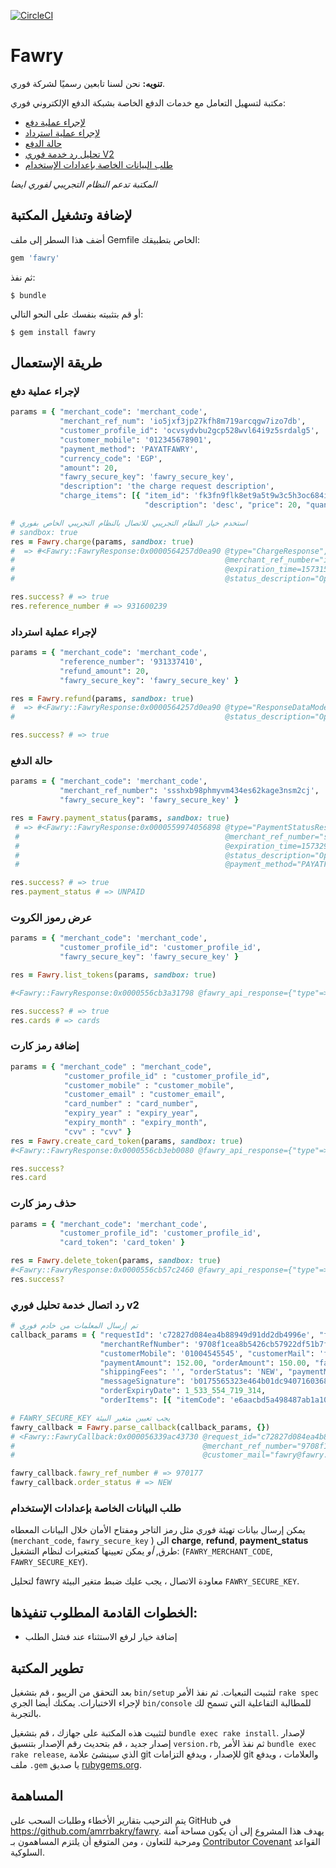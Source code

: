 [![CircleCI](https://circleci.com/gh/fawry-api/fawry.svg?style=svg)](https://circleci.com/gh/fawry-api/fawry)

# Fawry

**تنويه:** نحن لسنا تابعين رسميًا لشركة فوري.

مكتبة لتسهيل التعامل مع خدمات الدفع الخاصة بشبكة الدفع الإلكتروني فوري:

- [لإجراء عملية دفع](https://github.com/fawry-api/fawry#charge-customers)
- [لإجراء عملية استرداد](https://github.com/fawry-api/fawry#refund-customers)
- [حالة الدفع](https://github.com/fawry-api/fawry#get-payment-status)
- [تحليل رد خدمة فوري V2](https://github.com/fawry-api/fawry#parse-fawry-service-callback-v2)
- [طلب البيانات الخاصة بإعدادات الإستخدام](https://github.com/fawry-api/fawry#configuration-keys-as-environment-variables)

_المكتبة تدعم النظام التجريبي لفوري ايضا_

## لإضافة وتشغيل المكتبة

أضف هذا السطر إلى ملف Gemfile الخاص بتطبيقك:

```ruby
gem 'fawry'
```

ثم نفذ:

    $ bundle

أو قم بتثبيته بنفسك على النحو التالي:

    $ gem install fawry

## طريقة الإستعمال

### لإجراء عملية دفع

```ruby
params = { "merchant_code": 'merchant_code',
           "merchant_ref_num": 'io5jxf3jp27kfh8m719arcqgw7izo7db',
           "customer_profile_id": 'ocvsydvbu2gcp528wvl64i9z5srdalg5',
           "customer_mobile": '012345678901',
           "payment_method": 'PAYATFAWRY',
           "currency_code": 'EGP',
           "amount": 20,
           "fawry_secure_key": 'fawry_secure_key',
           "description": 'the charge request description',
           "charge_items": [{ "item_id": 'fk3fn9flk8et9a5t9w3c5h3oc684ivho',
                              "description": 'desc', "price": 20, "quantity": 1 }] }

# استخدم خيار النظام التجريبي للاتصال بالنظام التجريبي الخاص بفوري
# sandbox: true
res = Fawry.charge(params, sandbox: true)
#  => #<Fawry::FawryResponse:0x0000564257d0ea90 @type="ChargeResponse", @reference_number="931600239",
#                                               @merchant_ref_number="io5jxf3jp27kfh8m719arcqgw7izo7db",
#                                               @expiration_time=1573153206979, @status_code=200,
#                                               @status_description="Operation done successfully">

res.success? # => true
res.reference_number # => 931600239
```

### لإجراء عملية استرداد

```ruby
params = { "merchant_code": 'merchant_code',
           "reference_number": '931337410',
           "refund_amount": 20,
           "fawry_secure_key": 'fawry_secure_key' }

res = Fawry.refund(params, sandbox: true)
#  => #<Fawry::FawryResponse:0x0000564257d0ea90 @type="ResponseDataModel", @status_code=200,
#                                               @status_description="Operation done successfully">

res.success? # => true
```

### حالة الدفع

```ruby
params = { "merchant_code": 'merchant_code',
           "merchant_ref_number": 'ssshxb98phmyvm434es62kage3nsm2cj',
           "fawry_secure_key": 'fawry_secure_key' }

res = Fawry.payment_status(params, sandbox: true)
 # => #<Fawry::FawryResponse:0x0000559974056898 @type="PaymentStatusResponse", @reference_number="931922417",
 #                                              @merchant_ref_number="ssshxb98phmyvm434es62kage3nsm2cj",
 #                                              @expiration_time=1573297736167, @status_code=200,
 #                                              @status_description="Operation done successfully", @payment_amount=20,
 #                                              @payment_method="PAYATFAWRY", @payment_status="UNPAID">

res.success? # => true
res.payment_status # => UNPAID
```

### عرض رموز الكروت

```ruby
params = { "merchant_code": 'merchant_code',
           "customer_profile_id": 'customer_profile_id',
           "fawry_secure_key": 'fawry_secure_key' }

res = Fawry.list_tokens(params, sandbox: true)

#<Fawry::FawryResponse:0x0000556cb3a31798 @fawry_api_response={"type"=>"CustomerTokensResponse", "cards"=>[{"token"=>"b5sshhdsl98df96200f254c19b2718bfc825a0678888216c28962b3e66a393084ee9aed6", "creationDate"=>1599487402318, "lastFourDigits"=>"4242", "brand"=>"Visa Card"}, {"token"=>"fb98dslsksmkdds7857ed7042ce30a2a5b777e1f1ac6ac58da1c8c0199f61df7a8bc098e96", "creationDate"=>1599489158457, "lastFourDigits"=>"0001", "brand"=>"Visa Card"}, {"token"=>"cc03fwqaacbd94e468a1b756ac1cbb285a41a2428df9f1a727457b41f9447d0058c7c", "creationDate"=>1599584834346, "lastFourDigits"=>"2346", "brand"=>"MasterCard"}, {"token"=>"f04a8bc9c973f900515f4b58e52c9ff03070baf3f534bdfdad0e97679534f60ddkjk13", "creationDate"=>1600260415739, "lastFourDigits"=>"8769", "brand"=>"Visa Card"}], "statusCode"=>200, "statusDescription"=>"Operation done successfully"}, @type="CustomerTokensResponse", @cards=[{"token"=>"b5sshhdsl98df96200f254c19b2718bfc825a0678888216c28962b3e66a393084ee9aed6", "creationDate"=>1599487402318, "lastFourDigits"=>"4242", "brand"=>"Visa Card"}, {"token"=>"fb98dslsksmkdds7857ed7042ce30a2a5b777e1f1ac6ac58da1c8c0199f61df7a8bc098e96", "creationDate"=>1599489158457, "lastFourDigits"=>"0001", "brand"=>"Visa Card"}, {"token"=>"cc03fwqaacbd94e468a1b756ac1cbb285a41a2428df9f1a727457b41f9447d0058c7c", "creationDate"=>1599584834346, "lastFourDigits"=>"2346", "brand"=>"MasterCard"}, {"token"=>"f04a8bc9c973f900515f4b58e52c9ff03070baf3f534bdfdad0e97679534f60ddkjk13", "creationDate"=>1600260415739, "lastFourDigits"=>"8769", "brand"=>"Visa Card"}], @status_code=200, @status_description="Operation done successfully">

res.success? # => true
res.cards # => cards
```

### إضافة رمز كارت

```ruby
params = { "merchant_code" : "merchant_code",
            "customer_profile_id" : "customer_profile_id",
            "customer_mobile" : "customer_mobile",
            "customer_email" : "customer_email",
            "card_number" : "card_number",
            "expiry_year" : "expiry_year",
            "expiry_month" : "expiry_month",
            "cvv" : "cvv" }
res = Fawry.create_card_token(params, sandbox: true)
#<Fawry::FawryResponse:0x0000556cb3eb0080 @fawry_api_response={"type"=>"CardTokenResponse", "card"=>{"token"=>"b598f96200f254c19b2718bfc825a063278888216c28962b3e66a393084ee9aed6", "creationDate"=>1607011562353, "lastFourDigits"=>"4242"}, "statusCode"=>200, "statusDescription"=>"Operation done successfully"}, @type="CardTokenResponse", @status_code=200, @status_description="Operation done successfully", @card={"token"=>"b598f96200f254c19b2718bfc825a063278888216c28962b3e66a393084ee9aed6", "creationDate"=>1607011562353, "lastFourDigits"=>"4242"}>

res.success?
res.card
```

### حذف رمز كارت

```ruby
params = { "merchant_code": 'merchant_code',
           "customer_profile_id": 'customer_profile_id',
           "card_token": 'card_token' }

res = Fawry.delete_token(params, sandbox: true)
#<Fawry::FawryResponse:0x0000556cb57c2460 @fawry_api_response={"type"=>"CardTokenResponse", "statusCode"=>200, "statusDescription"=>"Operation done successfully"}, @type="CardTokenResponse", @status_code=200, @status_description="Operation done successfully">
res.success?

```

### رد اتصال خدمة تحليل فوري v2

```ruby
# تم إرسال المعلمات من خادم فوري
callback_params = { "requestId": 'c72827d084ea4b88949d91dd2db4996e', "fawryRefNumber": '970177',
                    "merchantRefNumber": '9708f1cea8b5426cb57922df51b7f790',
                    "customerMobile": '01004545545', "customerMail": 'fawry@fawry.com',
                    "paymentAmount": 152.00, "orderAmount": 150.00, "fawryFees": 2.00,
                    "shippingFees": '', "orderStatus": 'NEW', "paymentMethod": 'PAYATFAWRY',
                    "messageSignature": 'b0175565323e464b01dc9407160368af5568196997fb6e379374a4f4fbbcf587',
                    "orderExpiryDate": 1_533_554_719_314,
                    "orderItems": [{ "itemCode": 'e6aacbd5a498487ab1a10ae71061535d', "price": 150.0, "quantity": 1 }] }

# FAWRY_SECURE_KEY يجب تعيين متغير البيئة
fawry_callback = Fawry.parse_callback(callback_params, {})
# <Fawry::FawryCallback:0x000056339ac43730 @request_id="c72827d084ea4b88949d91dd2db4996e", @fawry_ref_number="970177",
#                                          @merchant_ref_number="9708f1cea8b5426cb57922df51b7f790", @customer_mobile="01004545545",
#                                          @customer_mail="fawry@fawry.com", @order_status="NEW", @order_amount=150.0, @fawry_fees=2.0, ...>

fawry_callback.fawry_ref_number # => 970177
fawry_callback.order_status # => NEW
```

### طلب البيانات الخاصة بإعدادات الإستخدام

يمكن إرسال بيانات تهيئة فوري مثل رمز التاجر ومفتاح الأمان خلال البيانات المعطاه (`merchant_code`, `fawry_secure_key` ) الى **charge**, **refund**, **payment_status** طرق, _أو_ يمكن تعيينها كمتغيرات لنظام التشغيل: (`FAWRY_MERCHANT_CODE`, `FAWRY_SECURE_KEY`).

لتحليل fawry معاودة الاتصال ، يجب عليك ضبط متغير البيئة `FAWRY_SECURE_KEY`.

## الخطوات القادمة المطلوب تنفيذها:

- إضافة خيار لرفع الاستثناء عند فشل الطلب

## تطوير المكتبة

بعد التحقق من الريبو ، قم بتشغيل `bin/setup` لتثبيت التبعيات.
ثم نفذ الأمر `rake spec` لإجراء الاختبارات. يمكنك أيضا الجري `bin/console` للمطالبة التفاعلية التي تسمح لك بالتجربة.

لتثبيت هذه المكتبة على جهازك ، قم بتشغيل `bundle exec rake install`. لإصدار إصدار جديد ، قم بتحديث رقم الإصدار بتنسيق `version.rb`, ثم نفذ الأمر `bundle exec rake release`, الذي سينشئ علامة git للإصدار ، ويدفع التزامات git والعلامات ، ويدفع ملف `.gem` يا صديق [rubygems.org](https://rubygems.org).

## المساهمة

يتم الترحيب بتقارير الأخطاء وطلبات السحب على GitHub في https://github.com/amrrbakry/fawry. يهدف هذا المشروع إلى أن يكون مساحة آمنة ومرحبة للتعاون ، ومن المتوقع أن يلتزم المساهمون بـ [Contributor Covenant](http://contributor-covenant.org) القواعد السلوكية.
